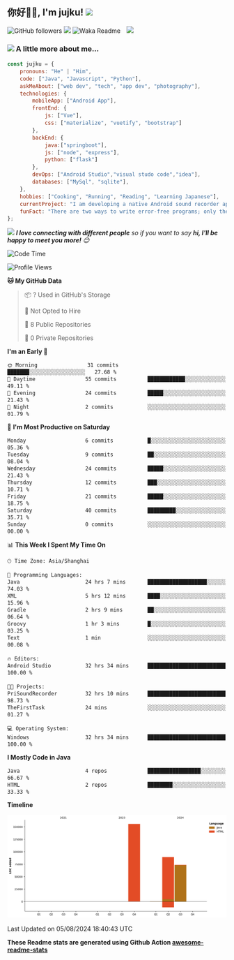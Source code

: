 <h2>你好🙏🏻, I'm jujku! <img src="https://media.giphy.com/media/12oufCB0MyZ1Go/giphy.gif" width="50"></h2>
<img align='right' src="https://media.giphy.com/media/M9gbBd9nbDrOTu1Mqx/giphy.gif" width="230">

![GitHub followers](https://img.shields.io/github/followers/jujku?label=Follow&style=social)
![](https://visitor-badge.glitch.me/badge?page_id=anmol098.anmol098)
![Waka Readme](https://github.com/anmol098/anmol098/workflows/Waka%20Readme/badge.svg)

### <img src="https://media.giphy.com/media/VgCDAzcKvsR6OM0uWg/giphy.gif" width="50"> A little more about me...  

```javascript
const jujku = {
    pronouns: "He" | "Him",
    code: ["Java", "Javascript", "Python"],
    askMeAbout: ["web dev", "tech", "app dev", "photography"],
    technologies: {
        mobileApp: ["Android App"],
        frontEnd: {
            js: ["Vue"],
            css: ["materialize", "vuetify", "bootstrap"]
        },
        backEnd: {
            java:["springboot"],
            js: ["node", "express"],
            python: ["flask"]
        },
        devOps: ["Android Studio","visual studo code","idea"],
        databases: ["MySql", "sqlite"],
    },
    hobbies: ["Cooking", "Running", "Reading", "Learning Japanese"],
    currentProject: "I am developing a native Android sound recorder application.",
    funFact: "There are two ways to write error-free programs; only the third one works"
};
```

<img src="https://media.giphy.com/media/LnQjpWaON8nhr21vNW/giphy.gif" width="60"> <em><b>I love connecting with different people</b> so if you want to say <b>hi, I'll be happy to meet you more!</b> 😊</em>


<!--START_SECTION:waka-->
![Code Time](http://img.shields.io/badge/Code%20Time-50%20hrs%209%20mins-blue)

![Profile Views](http://img.shields.io/badge/Profile%20Views-137-blue)

**🐱 My GitHub Data** 

> 📦 ? Used in GitHub's Storage 
 > 
> 🚫 Not Opted to Hire
 > 
> 📜 8 Public Repositories 
 > 
> 🔑 0 Private Repositories 
 > 
**I'm an Early 🐤** 

```text
🌞 Morning                31 commits          ███████░░░░░░░░░░░░░░░░░░   27.68 % 
🌆 Daytime                55 commits          ████████████░░░░░░░░░░░░░   49.11 % 
🌃 Evening                24 commits          █████░░░░░░░░░░░░░░░░░░░░   21.43 % 
🌙 Night                  2 commits           ░░░░░░░░░░░░░░░░░░░░░░░░░   01.79 % 
```
📅 **I'm Most Productive on Saturday** 

```text
Monday                   6 commits           █░░░░░░░░░░░░░░░░░░░░░░░░   05.36 % 
Tuesday                  9 commits           ██░░░░░░░░░░░░░░░░░░░░░░░   08.04 % 
Wednesday                24 commits          █████░░░░░░░░░░░░░░░░░░░░   21.43 % 
Thursday                 12 commits          ███░░░░░░░░░░░░░░░░░░░░░░   10.71 % 
Friday                   21 commits          █████░░░░░░░░░░░░░░░░░░░░   18.75 % 
Saturday                 40 commits          █████████░░░░░░░░░░░░░░░░   35.71 % 
Sunday                   0 commits           ░░░░░░░░░░░░░░░░░░░░░░░░░   00.00 % 
```


📊 **This Week I Spent My Time On** 

```text
🕑︎ Time Zone: Asia/Shanghai

💬 Programming Languages: 
Java                     24 hrs 7 mins       ███████████████████░░░░░░   74.03 % 
XML                      5 hrs 12 mins       ████░░░░░░░░░░░░░░░░░░░░░   15.96 % 
Gradle                   2 hrs 9 mins        ██░░░░░░░░░░░░░░░░░░░░░░░   06.64 % 
Groovy                   1 hr 3 mins         █░░░░░░░░░░░░░░░░░░░░░░░░   03.25 % 
Text                     1 min               ░░░░░░░░░░░░░░░░░░░░░░░░░   00.08 % 

🔥 Editors: 
Android Studio           32 hrs 34 mins      █████████████████████████   100.00 % 

🐱‍💻 Projects: 
PriSoundRecorder         32 hrs 10 mins      █████████████████████████   98.73 % 
TheFirstTask             24 mins             ░░░░░░░░░░░░░░░░░░░░░░░░░   01.27 % 

💻 Operating System: 
Windows                  32 hrs 34 mins      █████████████████████████   100.00 % 
```

**I Mostly Code in Java** 

```text
Java                     4 repos             █████████████████░░░░░░░░   66.67 % 
HTML                     2 repos             ████████░░░░░░░░░░░░░░░░░   33.33 % 
```



**Timeline**

![Lines of Code chart](https://raw.githubusercontent.com/jujku/jujku/main/assets/bar_graph.png)


 Last Updated on 05/08/2024 18:40:43 UTC
<!--END_SECTION:waka-->

**These Readme stats are generated using Github Action [awesome-readme-stats](https://github.com/anmol098/waka-readme-stats)**
